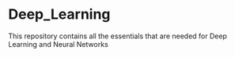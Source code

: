 # Deep_Learning
This repository contains all the essentials that are needed for Deep Learning and Neural Networks

